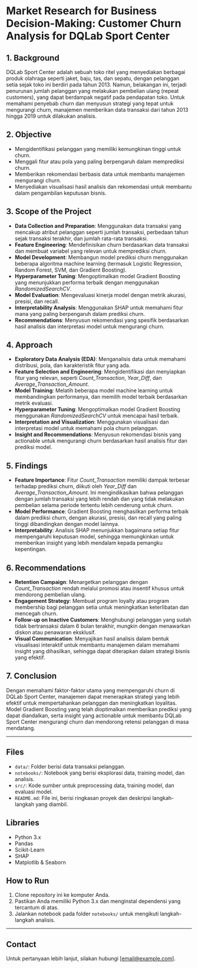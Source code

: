 # Market Research for Business Decision-Making: Customer Churn Analysis for DQLab Sport Center

## 1. Background
DQLab Sport Center adalah sebuah toko ritel yang menyediakan berbagai produk olahraga seperti jaket, baju, tas, dan sepatu, dengan pelanggan setia sejak toko ini berdiri pada tahun 2013. Namun, belakangan ini, terjadi penurunan jumlah pelanggan yang melakukan pembelian ulang (repeat customers), yang dapat berdampak negatif pada pendapatan toko. Untuk memahami penyebab churn dan menyusun strategi yang tepat untuk mengurangi churn, manajemen memberikan data transaksi dari tahun 2013 hingga 2019 untuk dilakukan analisis.

## 2. Objective
- Mengidentifikasi pelanggan yang memiliki kemungkinan tinggi untuk churn.
- Menggali fitur atau pola yang paling berpengaruh dalam memprediksi churn.
- Memberikan rekomendasi berbasis data untuk membantu manajemen mengurangi churn.
- Menyediakan visualisasi hasil analisis dan rekomendasi untuk membantu dalam pengambilan keputusan bisnis.

## 3. Scope of the Project
- **Data Collection and Preparation**: Menggunakan data transaksi yang mencakup atribut pelanggan seperti jumlah transaksi, perbedaan tahun sejak transaksi terakhir, dan jumlah rata-rata transaksi.
- **Feature Engineering**: Mendefinisikan churn berdasarkan data transaksi dan membuat variabel yang relevan untuk memprediksi churn.
- **Model Development**: Membangun model prediksi churn menggunakan beberapa algoritma machine learning (termasuk Logistic Regression, Random Forest, SVM, dan Gradient Boosting).
- **Hyperparameter Tuning**: Mengoptimalkan model Gradient Boosting yang menunjukkan performa terbaik dengan menggunakan *RandomizedSearchCV*.
- **Model Evaluation**: Mengevaluasi kinerja model dengan metrik akurasi, presisi, dan recall.
- **Interpretability Analysis**: Menggunakan SHAP untuk memahami fitur mana yang paling berpengaruh dalam prediksi churn.
- **Recommendations**: Menyusun rekomendasi yang spesifik berdasarkan hasil analisis dan interpretasi model untuk mengurangi churn.

## 4. Approach
- **Exploratory Data Analysis (EDA)**: Menganalisis data untuk memahami distribusi, pola, dan karakteristik fitur yang ada.
- **Feature Selection and Engineering**: Mengidentifikasi dan menyiapkan fitur yang relevan, seperti *Count_Transaction*, *Year_Diff*, dan *Average_Transaction_Amount*.
- **Model Training**: Melatih beberapa model machine learning untuk membandingkan performanya, dan memilih model terbaik berdasarkan metrik evaluasi.
- **Hyperparameter Tuning**: Mengoptimalkan model Gradient Boosting menggunakan *RandomizedSearchCV* untuk mencapai hasil terbaik.
- **Interpretation and Visualization**: Menggunakan visualisasi dan interpretasi model untuk memahami pola churn pelanggan.
- **Insight and Recommendations**: Menyusun rekomendasi bisnis yang actionable untuk mengurangi churn berdasarkan hasil analisis fitur dan prediksi model.

## 5. Findings
- **Feature Importance**: Fitur *Count_Transaction* memiliki dampak terbesar terhadap prediksi churn, diikuti oleh *Year_Diff* dan *Average_Transaction_Amount*. Ini mengindikasikan bahwa pelanggan dengan jumlah transaksi yang lebih rendah dan yang tidak melakukan pembelian selama periode tertentu lebih cenderung untuk churn.
- **Model Performance**: Gradient Boosting menghasilkan performa terbaik dalam prediksi churn, dengan akurasi, presisi, dan recall yang paling tinggi dibandingkan dengan model lainnya.
- **Interpretability**: Analisis SHAP menunjukkan bagaimana setiap fitur mempengaruhi keputusan model, sehingga memungkinkan untuk memberikan insight yang lebih mendalam kepada pemangku kepentingan.

## 6. Recommendations
- **Retention Campaign**: Menargetkan pelanggan dengan *Count_Transaction* rendah melalui promosi atau insentif khusus untuk mendorong pembelian ulang.
- **Engagement Strategy**: Membuat program loyalty atau program membership bagi pelanggan setia untuk meningkatkan keterlibatan dan mencegah churn.
- **Follow-up on Inactive Customers**: Menghubungi pelanggan yang sudah tidak bertransaksi dalam 6 bulan terakhir, mungkin dengan menawarkan diskon atau penawaran eksklusif.
- **Visual Communication**: Menyajikan hasil analisis dalam bentuk visualisasi interaktif untuk membantu manajemen dalam memahami insight yang dihasilkan, sehingga dapat diterapkan dalam strategi bisnis yang efektif.

## 7. Conclusion
Dengan memahami faktor-faktor utama yang mempengaruhi churn di DQLab Sport Center, manajemen dapat menerapkan strategi yang lebih efektif untuk mempertahankan pelanggan dan meningkatkan loyalitas. Model Gradient Boosting yang telah dioptimalkan memberikan prediksi yang dapat diandalkan, serta insight yang actionable untuk membantu DQLab Sport Center mengurangi churn dan mendorong retensi pelanggan di masa mendatang.

---

## Files
- `data/`: Folder berisi data transaksi pelanggan.
- `notebooks/`: Notebook yang berisi eksplorasi data, training model, dan analisis.
- `src/`: Kode sumber untuk preprocessing data, training model, dan evaluasi model.
- `README.md`: File ini, berisi ringkasan proyek dan deskripsi langkah-langkah yang diambil.

## Libraries
- Python 3.x
- Pandas
- Scikit-Learn
- SHAP
- Matplotlib & Seaborn

## How to Run
1. Clone repository ini ke komputer Anda.
2. Pastikan Anda memiliki Python 3.x dan menginstal dependensi yang tercantum di atas.
3. Jalankan notebook pada folder `notebooks/` untuk mengikuti langkah-langkah analisis.

---

## Contact
Untuk pertanyaan lebih lanjut, silakan hubungi [email@example.com].